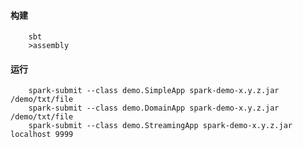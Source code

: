 #### 构建

        sbt
        >assembly

#### 运行
        
        spark-submit --class demo.SimpleApp spark-demo-x.y.z.jar /demo/txt/file 
        spark-submit --class demo.DomainApp spark-demo-x.y.z.jar /demo/txt/file
        spark-submit --class demo.StreamingApp spark-demo-x.y.z.jar localhost 9999